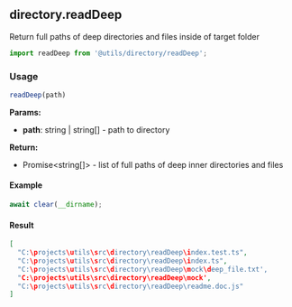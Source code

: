 ## directory.readDeep

Return full paths of deep directories and files inside of target folder

```javascript
import readDeep from '@utils/directory/readDeep';
```

### Usage

```javascript
readDeep(path)
```

**Params:**

* **path**: string | string[] - path to directory

**Return:**

* Promise<string[]> - list of full paths of deep inner directories and files

#### Example

```javascript
await clear(__dirname);
```

#### Result

```json
[
  "C:\projects\utils\src\directory\readDeep\index.test.ts",
  "C:\projects\utils\src\directory\readDeep\index.ts",
  "C:\projects\utils\src\directory\readDeep\mock\deep_file.txt',
  "C:\projects\utils\src\directory\readDeep\mock',
  "C:\projects\utils\src\directory\readDeep\readme.doc.js"
]
```